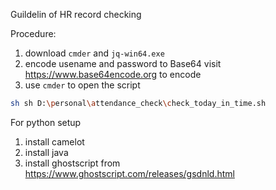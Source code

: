 Guildelin of HR record checking

Procedure:
1. download `cmder` and `jq-win64.exe`
2. encode usename and password to Base64
    visit https://www.base64encode.org to encode 
3. use `cmder` to open the script

```bash
sh sh D:\personal\attendance_check\check_today_in_time.sh
```


For python setup
1. install camelot
2. install java
3. install ghostscript from https://www.ghostscript.com/releases/gsdnld.html
